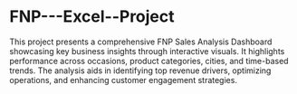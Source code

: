 # FNP---Excel--Project
This project presents a comprehensive FNP Sales Analysis Dashboard showcasing key business insights through interactive visuals. It highlights performance across occasions, product categories, cities, and time-based trends. The analysis aids in identifying top revenue drivers, optimizing operations, and enhancing customer engagement strategies.
